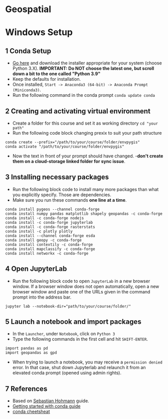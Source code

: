 # Geospatial


Windows Setup
=============

1 Conda Setup
-------------
- [Go here](https://docs.conda.io/en/latest/miniconda.html) and download the installer appropriate for your system (choose Python 3.X). **IMPORTANT: Do NOT choose the latest one, but scroll down a bit to the one called "Python 3.9"**
- Keep the defaults for installation.
- Once installed, `Start -> Anaconda3 (64-bit) -> Anaconda Prompt (Miniconda3)`.
- Run the following command in the conda prompt
```conda update conda``` 

2 Creating and activating virtual environment
---------------------------------------------
- Create a folder for this course and set it as working directory `cd "your path"` 
- Run the following code block changing prexix to suit your path structure 
```
conda create --prefix="/path/to/your/course/folder/envpygis"
conda activate "/path/to/your/course/folder/envpygis"
```
- Now the text in front of your prompt should have changed.
-**don't create them on a cloud-storage linked folder for sync issue**.

3 Installing necessary packages
-------------------------------
- Run the following block code to install many more packages than what you explicitly specify. Those are dependencies.
- Make sure you run these commands **one line at a time**.

```
conda install pygeos --channel conda-forge
conda install numpy pandas matplotlib shapely geopandas -c conda-forge
conda install -c conda-forge nodejs
conda install -c conda-forge jupyterlab
conda install -c conda-forge rasterstats
conda install -c plotly plotly 
conda install --channel conda-forge esda
conda install geopy -c conda-forge
conda install contextily -c conda-forge
conda install mapclassify -c conda-forge
conda install networkx -c conda-forge
```

4 Open JupyterLab
-----------------
- Run the following block code to open `JupyterLab` in a new browser window. If a browser window does not open automatically, open a new browser window and paste one of the URLs given in the command prompt into the address bar.

```
jupyter lab --notebook-dir="path/to/your/course/folder/"
```

5 Launch a notebook and import packages
---------------------------------------
- In the `Launcher`, under `Notebook`, click on `Python 3`
- Type the following commands in the first cell and hit `SHIFT-ENTER`.
```
import pandas as pd
import geopandas as gpd
```

- When trying to launch a notebook, you may receive a `permission denied` error. In that case, shut down Jupyterlab and relaunch it from an elevated conda prompt (opened using admin rights). 

7 References
------------
- Based on [Sebastian Hohmann](https://gist.github.com/sebastianhohmann/4098cc6763b35f04317a850881af998a) guide.
- [Getting started with conda guide](https://docs.conda.io/projects/conda/en/latest/user-guide/getting-started.html)
- [conda cheetsheat](https://docs.conda.io/projects/conda/en/4.6.0/_downloads/52a95608c49671267e40c689e0bc00ca/conda-cheatsheet.pdf)
